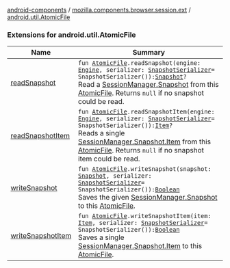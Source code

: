 [android-components](../../index.md) / [mozilla.components.browser.session.ext](../index.md) / [android.util.AtomicFile](./index.md)

### Extensions for android.util.AtomicFile

| Name | Summary |
|---|---|
| [readSnapshot](read-snapshot.md) | `fun `[`AtomicFile`](https://developer.android.com/reference/android/util/AtomicFile.html)`.readSnapshot(engine: `[`Engine`](../../mozilla.components.concept.engine/-engine/index.md)`, serializer: `[`SnapshotSerializer`](../../mozilla.components.browser.session.storage/-snapshot-serializer/index.md)` = SnapshotSerializer()): `[`Snapshot`](../../mozilla.components.browser.session/-session-manager/-snapshot/index.md)`?`<br>Read a [SessionManager.Snapshot](../../mozilla.components.browser.session/-session-manager/-snapshot/index.md) from this [AtomicFile](https://developer.android.com/reference/android/util/AtomicFile.html). Returns `null` if no snapshot could be read. |
| [readSnapshotItem](read-snapshot-item.md) | `fun `[`AtomicFile`](https://developer.android.com/reference/android/util/AtomicFile.html)`.readSnapshotItem(engine: `[`Engine`](../../mozilla.components.concept.engine/-engine/index.md)`, serializer: `[`SnapshotSerializer`](../../mozilla.components.browser.session.storage/-snapshot-serializer/index.md)` = SnapshotSerializer()): `[`Item`](../../mozilla.components.browser.session/-session-manager/-snapshot/-item/index.md)`?`<br>Reads a single [SessionManager.Snapshot.Item](../../mozilla.components.browser.session/-session-manager/-snapshot/-item/index.md) from this [AtomicFile](https://developer.android.com/reference/android/util/AtomicFile.html). Returns `null` if no snapshot item could be read. |
| [writeSnapshot](write-snapshot.md) | `fun `[`AtomicFile`](https://developer.android.com/reference/android/util/AtomicFile.html)`.writeSnapshot(snapshot: `[`Snapshot`](../../mozilla.components.browser.session/-session-manager/-snapshot/index.md)`, serializer: `[`SnapshotSerializer`](../../mozilla.components.browser.session.storage/-snapshot-serializer/index.md)` = SnapshotSerializer()): `[`Boolean`](https://kotlinlang.org/api/latest/jvm/stdlib/kotlin/-boolean/index.html)<br>Saves the given [SessionManager.Snapshot](../../mozilla.components.browser.session/-session-manager/-snapshot/index.md) to this [AtomicFile](https://developer.android.com/reference/android/util/AtomicFile.html). |
| [writeSnapshotItem](write-snapshot-item.md) | `fun `[`AtomicFile`](https://developer.android.com/reference/android/util/AtomicFile.html)`.writeSnapshotItem(item: `[`Item`](../../mozilla.components.browser.session/-session-manager/-snapshot/-item/index.md)`, serializer: `[`SnapshotSerializer`](../../mozilla.components.browser.session.storage/-snapshot-serializer/index.md)` = SnapshotSerializer()): `[`Boolean`](https://kotlinlang.org/api/latest/jvm/stdlib/kotlin/-boolean/index.html)<br>Saves a single [SessionManager.Snapshot.Item](../../mozilla.components.browser.session/-session-manager/-snapshot/-item/index.md) to this [AtomicFile](https://developer.android.com/reference/android/util/AtomicFile.html). |
